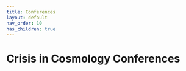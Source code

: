 ```yaml
---
title: Conferences
layout: default
nav_order: 10
has_children: true
---
```


# Crisis in Cosmology Conferences
